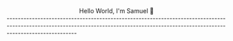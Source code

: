 <div align="center"> Hello World, I'm Samuel 👋</div>
-------------------------------------------------------------------------------------------------------------------------------------------------------------------------------------
